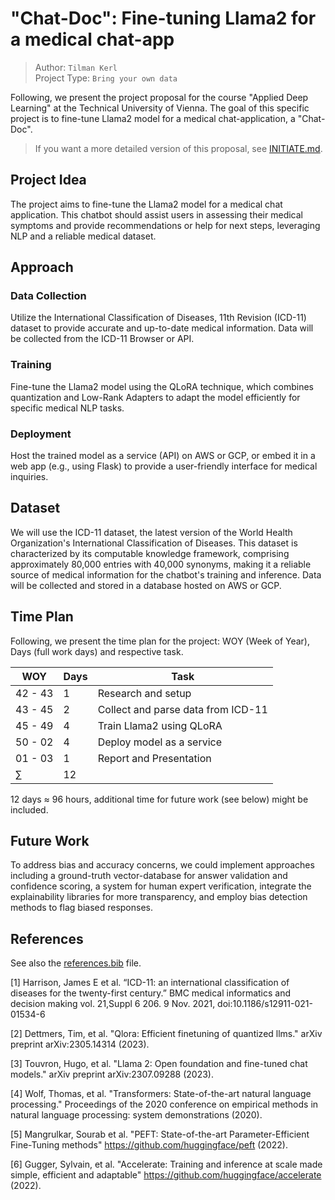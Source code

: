 # "Chat-Doc": Fine-tuning Llama2 for a medical chat-app

> Author: `Tilman Kerl` <br>
> Project Type: `Bring your own data`

Following, we present the project proposal for the course "Applied Deep Learning" at the Technical University of Vienna.
The goal of this specific project is to fine-tune Llama2 model for a medical chat-application, a "Chat-Doc".

> If you want a more detailed version of this proposal, see [INITIATE.md](https://github.com/MisterXY89/chat-doc/blob/main/INITIATE.md).

## Project Idea
The project aims to fine-tune the Llama2 model for a medical chat application.
This chatbot should assist users in assessing their medical symptoms and provide recommendations or help for next steps, leveraging NLP and a reliable medical dataset. 

## Approach

### Data Collection
Utilize the International Classification of Diseases, 11th Revision (ICD-11) dataset to provide accurate and up-to-date medical information. Data will be collected from the ICD-11 Browser or API.

### Training
Fine-tune the Llama2 model using the QLoRA technique, which combines quantization and Low-Rank Adapters to adapt the model efficiently for specific medical NLP tasks.

### Deployment
Host the trained model as a service (API) on AWS or GCP, or embed it in a web app (e.g., using Flask) to provide a user-friendly interface for medical inquiries.

## Dataset
We will use the ICD-11 dataset, the latest version of the World Health Organization's International Classification of Diseases. This dataset is characterized by its computable knowledge framework, comprising approximately 80,000 entries with 40,000 synonyms, making it a reliable source of medical information for the chatbot's training and inference. Data will be collected and stored in a database hosted on AWS or GCP.

## Time Plan
Following, we present the time plan for the project: WOY (Week of Year), Days (full work days) and respective task.

| WOY | Days | Task |
| --- | --- | --- |
| 42 - 43 | 1 | Research and setup |
| 43 - 45 | 2 | Collect and parse data from ICD-11 |
| 45 - 49 | 4 | Train Llama2 using QLoRA |
| 50 - 02 | 4 | Deploy model as a service |
| 01 - 03 | 1 | Report and Presentation |
| $\sum$ | 12 |  |

12 days $\approx$ 96 hours, additional time for future work (see below) might be included.

## Future Work
To address bias and accuracy concerns, we could implement approaches including a ground-truth vector-database for answer validation and confidence scoring, a system for human expert verification, integrate the explainability libraries for more transparency, and employ bias detection methods to flag biased responses.

## References
See also the [references.bib](./references.bib) file.

[1] Harrison, James E et al. “ICD-11: an international classification of diseases for the twenty-first century.” BMC medical informatics and decision making vol. 21,Suppl 6 206. 9 Nov. 2021, doi:10.1186/s12911-021-01534-6

[2] Dettmers, Tim, et al. "Qlora: Efficient finetuning of quantized llms." arXiv preprint arXiv:2305.14314 (2023).

[3] Touvron, Hugo, et al. "Llama 2: Open foundation and fine-tuned chat models." arXiv preprint arXiv:2307.09288 (2023).

[4] Wolf, Thomas, et al. "Transformers: State-of-the-art natural language processing." Proceedings of the 2020 conference on empirical methods in natural language processing: system demonstrations (2020).

[5] Mangrulkar, Sourab et al. "PEFT: State-of-the-art Parameter-Efficient Fine-Tuning methods" https://github.com/huggingface/peft (2022).

[6] Gugger, Sylvain, et al. "Accelerate: Training and inference at scale made simple, efficient and adaptable" https://github.com/huggingface/accelerate (2022).